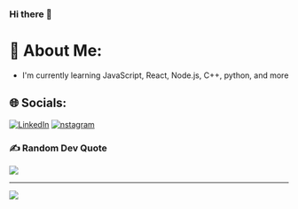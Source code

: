 ### Hi there 👋
# 💫 About Me:
- I'm currently learning JavaScript, React, Node.js, C++, python, and more


## 🌐 Socials:
[![LinkedIn](https://img.shields.io/badge/LinkedIn-%230077B5.svg?logo=linkedin&logoColor=white)](https://linkedin.com/in/MichaelPascalisSimanjuntak) 
[![nstagram](https://img.shields.io/badge/Instagram-E4405F?style=for-the-badge&logo=instagram&logoColor=white)](https://www.instagram.com/kl._stak/) 


### ✍️ Random Dev Quote
![](https://quotes-github-readme.vercel.app/api?type=horizontal&theme=radical)


---
[![](https://visitcount.itsvg.in/api?id=klstak&icon=0&color=0)](https://visitcount.itsvg.in)

<!-- Proudly created with GPRM ( https://gprm.itsvg.in ) -->
